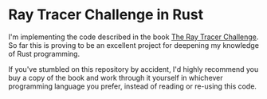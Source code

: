 # Ray Tracer Challenge in Rust

I'm implementing the code described in the book [The Ray Tracer Challenge](http://raytracerchallenge.com/). So far this is proving to be an excellent project for
deepening my knowledge of Rust programming.

If you've stumbled on this repository by accident, I'd highly recommend you buy
a copy of the book and work through it yourself in whichever programming language
you prefer, instead of reading or re-using this code.
